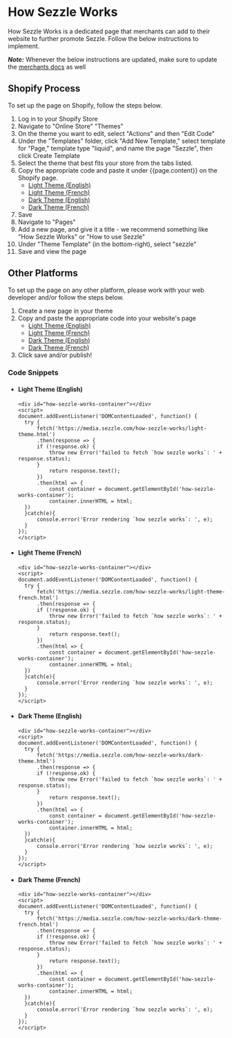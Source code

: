 # How Sezzle Works

How Sezzle Works is a dedicated page that merchants can add to their website to further promote Sezzle. Follow the below instructions to implement.

**_Note:_** Whenever the below instructions are updated, make sure to update the [merchants docs](https://merchant-help.sezzle.com/hc/en-us/articles/360041531132-How-do-I-make-an-About-Sezzle-page-) as well

## Shopify Process

To set up the page on Shopify, follow the steps below.

1. Log in to your Shopify Store
1. Navigate to "Online Store" "Themes"
1. On the theme you want to edit, select "Actions" and then "Edit Code"
1. Under the "Templates" folder, click "Add New Template," select template for "Page," template type "liquid", and name the page "Sezzle", then click Create Template
1. Select the theme that best fits your store from the tabs listed.
1. Copy the appropriate code and paste it under {{page.content}} on the Shopify page.
   - [Light Theme (English)](#light-theme-english)
   - [Light Theme (French)](#light-theme-french)
   - [Dark Theme (English)](#dark-theme-english)
   - [Dark Theme (French)](#dark-theme-french)
1. Save
1. Navigate to "Pages"
1. Add a new page, and give it a title - we recommend something like "How Sezzle Works" or "How to use Sezzle"
1. Under "Theme Template" (in the bottom-right), select "sezzle"
1. Save and view the page

## Other Platforms

To set up the page on any other platform, please work with your web developer and/or follow the steps below.

1. Create a new page in your theme
1. Copy and paste the appropriate code into your website's page
   - [Light Theme (English)](#light-theme-english)
   - [Light Theme (French)](#light-theme-french)
   - [Dark Theme (English)](#dark-theme-english)
   - [Dark Theme (French)](#dark-theme-french)
1. Click save and/or publish!

### Code Snippets

- #### Light Theme (English)
  ```
  <div id="how-sezzle-works-container"></div>
  <script>
  document.addEventListener('DOMContentLoaded', function() {
    try {
        fetch('https://media.sezzle.com/how-sezzle-works/light-theme.html')
        .then(response => {
        if (!response.ok) {
            throw new Error('failed to fetch `how sezzle works`: ' + response.status);
        }
            return response.text();
        })
        .then(html => {
            const container = document.getElementById('how-sezzle-works-container');
            container.innerHTML = html;
    })
    }catch(e){
        console.error('Error rendering `how sezzle works`: ', e);
    }
  });
  </script>
  ```
- #### Light Theme (French)
  ```
  <div id="how-sezzle-works-container"></div>
  <script>
  document.addEventListener('DOMContentLoaded', function() {
    try {
        fetch('https://media.sezzle.com/how-sezzle-works/light-theme-french.html')
        .then(response => {
        if (!response.ok) {
            throw new Error('failed to fetch `how sezzle works`: ' + response.status);
        }
            return response.text();
        })
        .then(html => {
            const container = document.getElementById('how-sezzle-works-container');
            container.innerHTML = html;
    })
    }catch(e){
        console.error('Error rendering `how sezzle works`: ', e);
    }
  });
  </script>
  ```
- #### Dark Theme (English)

  ```
  <div id="how-sezzle-works-container"></div>
  <script>
  document.addEventListener('DOMContentLoaded', function() {
    try {
        fetch('https://media.sezzle.com/how-sezzle-works/dark-theme.html')
        .then(response => {
        if (!response.ok) {
            throw new Error('failed to fetch `how sezzle works`: ' + response.status);
        }
            return response.text();
        })
        .then(html => {
            const container = document.getElementById('how-sezzle-works-container');
            container.innerHTML = html;
    })
    }catch(e){
        console.error('Error rendering `how sezzle works`: ', e);
    }
  });
  </script>
  ```

- #### Dark Theme (French)

  ```
  <div id="how-sezzle-works-container"></div>
  <script>
  document.addEventListener('DOMContentLoaded', function() {
    try {
        fetch('https://media.sezzle.com/how-sezzle-works/dark-theme-french.html')
        .then(response => {
        if (!response.ok) {
            throw new Error('failed to fetch `how sezzle works`: ' + response.status);
        }
            return response.text();
        })
        .then(html => {
            const container = document.getElementById('how-sezzle-works-container');
            container.innerHTML = html;
    })
    }catch(e){
        console.error('Error rendering `how sezzle works`: ', e);
    }
  });
  </script>
  ```
